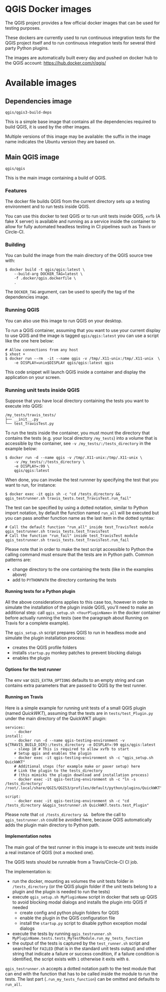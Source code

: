QGIS Docker images
==================

The QGIS project provides a few official docker images that can be
used for testing purposes.

These dockers are currently used to run continuous integration
tests for the QGIS project itself and to run continuous integration
tests for several third party Python plugins.

The images are automatically built every day and pushed on docker hub
to the QGIS account: https://hub.docker.com/r/qgis/

# Available images

## Dependencies image

`qgis/qgis3-build-deps`

This is a simple base image that contains all the dependencies required to build
QGIS, it is used by the other images.

Multiple versions of this image may be available: the suffix in the image name indicates the Ubuntu version they are based on.

## Main QGIS image

`qgis/qgis`

This is the main image containing a build of QGIS.


### Features

The docker file builds QGIS from the current directory
sets up a testing environment and to run tests inside QGIS.

You can use this docker to test QGIS or to run unit tests inside QGIS,
`xvfb` (A fake X server) is available and running as a service inside the
container to allow for fully automated headless testing in CI pipelines
such as Travis or Circle-CI.

### Building

You can build the image from the main directory of the QGIS source tree with:

```
$ docker build -t qgis/qgis:latest \
    --build-arg DOCKER_TAG=latest \
    -f .docker/qgis.dockerfile \
    .
```

The `DOCKER_TAG` argument, can be used to specify the tag of the dependencies image.


### Running QGIS

You can also use this image to run QGIS on your desktop.

To run a QGIS container, assuming that you want to use your current
display to use QGIS and the image is tagged `qgis/qgis:latest` you can use a script like the one here below:

```
# Allow connections from any host
$ xhost +
$ docker run --rm  -it --name qgis -v /tmp/.X11-unix:/tmp/.X11-unix  \
    -e DISPLAY=unix$DISPLAY qgis/qgis:latest qgis
```

This code snippet will launch QGIS inside a container and display the
application on your screen.

### Running unit tests inside QGIS

Suppose that you have local directory containing the tests you want to execute into QGIS:

```
/my_tests/travis_tests/
├── __init__.py
└── test_TravisTest.py
```

To run the tests inside the container, you must mount the directory that
contains the tests (e.g. your local directory `/my_tests`) into a volume
that is accessible by the container, see `-v /my_tests/:/tests_directory`
in the example below:

```
$ docker run -d --name qgis -v /tmp/.X11-unix:/tmp/.X11-unix \
    -v /my_tests/:/tests_directory \
    -e DISPLAY=:99 \
    qgis/qgis:latest
```


When done, you can invoke the test runnner by specifying the test
that you want to run, for instance:

```
$ docker exec -it qgis sh -c "cd /tests_directory && qgis_testrunner.sh travis_tests.test_TravisTest.run_fail"

```

The test can be specified by using a dotted notation, similar to Python
import notation, by default the function named `run_all` will be executed
but you can pass another function name as the last item in the dotted syntax:

```
# Call the default function "run_all" inside test_TravisTest module
qgis_testrunner.sh travis_tests.test_TravisTest
# Call the function "run_fail" inside test_TravisTest module
qgis_testrunner.sh travis_tests.test_TravisTest.run_fail
```

Please note that in order to make the test script accessible to Python
the calling command must ensure that the tests are in Python path.
Common patterns are:
- change directory to the one containing the tests (like in the examples above)
- add to `PYTHONPATH` the directory contaning the tests

#### Running tests for a Python plugin

All the above considerations applies to this case too, however in order
to simulate the installation of the plugin inside QGIS, you'll need to
make an additional step: call `qgis_setup.sh <YourPluginName>` in the
docker container before actually running the tests (see the paragraph
about Running on Travis for a complete example).

The `qgis_setup.sh` script prepares QGIS to run in headless mode and
simulate the plugin installation process:

- creates the QGIS profile folders
- installs `startup.py` monkey patches to prevent blocking dialogs
- enables the plugin

#### Options for the test runner

The env var `QGIS_EXTRA_OPTIONS` defaults to an empty string and can
contains extra parameters that are passed to QGIS by the test runner.


#### Running on Travis

Here is a simple example for running unit tests of a small QGIS plugin (named *QuickWKT*), assuming that the tests are in `tests/test_Plugin.py` under
the main directory of the QuickWKT plugin:

```
services:
    - docker
install:
    - docker run -d --name qgis-testing-environment -v ${TRAVIS_BUILD_DIR}:/tests_directory -e DISPLAY=:99 qgis/qgis:latest
    - sleep 10 # This is required to allow xvfb to start
    # Setup qgis and enables the plugin
    - docker exec -it qgis-testing-environment sh -c "qgis_setup.sh QuickWKT"
    # Additional steps (for example make or paver setup) here
    # Link the plugin to the tests_directory
    # (this mimicks the plugin download and installation process)
    - docker exec -it qgis-testing-environment sh -c "ln -s /tests_directory/ /root/.local/share/QGIS/QGIS3/profiles/default/python/plugins/QuickWKT"

script:
    - docker exec -it qgis-testing-environment sh -c "cd /tests_directory &&qgis_testrunner.sh QuickWKT.tests.test_Plugin"
```

Please note that `cd /tests_directory && ` before the call to `qgis_testrunner.sh` could be avoided here, because QGIS automatically
adds the plugin main directory to Python path.


#### Implementation notes

The main goal of the test runner in this image is to execute unit tests
inside a real instance of QGIS (not a mocked one).

The QGIS tests should be runnable from a Travis/Circle-CI CI job.

The implementation is:

- run the docker, mounting as volumes the unit tests folder in `/tests_directory`
    (or the QGIS plugin folder if the unit tests belong to a plugin and the
    plugin is needed to run the tests)
- execute `qgis_setup.sh MyPluginName` script in docker that sets up QGIS to
  avoid blocking modal dialogs  and installs the plugin into QGIS if needed
    - create config and python plugin folders for QGIS
    - enable the plugin  in the QGIS configuration file
    - install the `startup.py` script to disable python exception modal dialogs
- execute the tests by running `qgis_testrunner.sh MyPluginName.tests.tests_MyTestModule.run_my_tests_function`
- the output of the tests is captured by the `test_runner.sh` script and
  searched for `FAILED` (that is in the standard unit tests output) and other
  string that indicate a failure or success condition, if a failure condition
  is identified, the script exists with `1` otherwise it exits with `0`.

`qgis_testrunner.sh` accepts a dotted notation path to the test module that
can end with the function that has to be called inside the module to run the
tests. The last part (`.run_my_tests_function`) can be omitted and defaults to
`run_all`.

